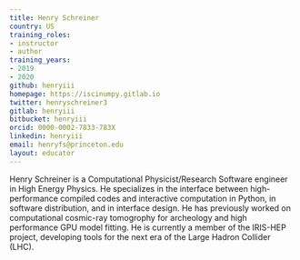 ```yaml
---
title: Henry Schreiner
country: US
training_roles:
- instructor
- author
training_years:
- 2019
- 2020
github: henryiii
homepage: https://iscinumpy.gitlab.io
twitter: henryschreiner3
gitlab: henryiii
bitbucket: henryiii
orcid: 0000-0002-7833-783X
linkedin: henryiii
email: henryfs@princeton.edu
layout: educator
---
```


Henry Schreiner is a Computational Physicist/Research Software engineer in High Energy Physics.
He specializes in the interface between high-performance compiled codes and interactive
computation in Python, in software distribution, and in interface design. He has previously
worked on computational cosmic-ray tomogrophy for archeology and high performance GPU model
fitting. He is currently a member of the IRIS-HEP project, developing tools for the next era of
the Large Hadron Collider (LHC).
